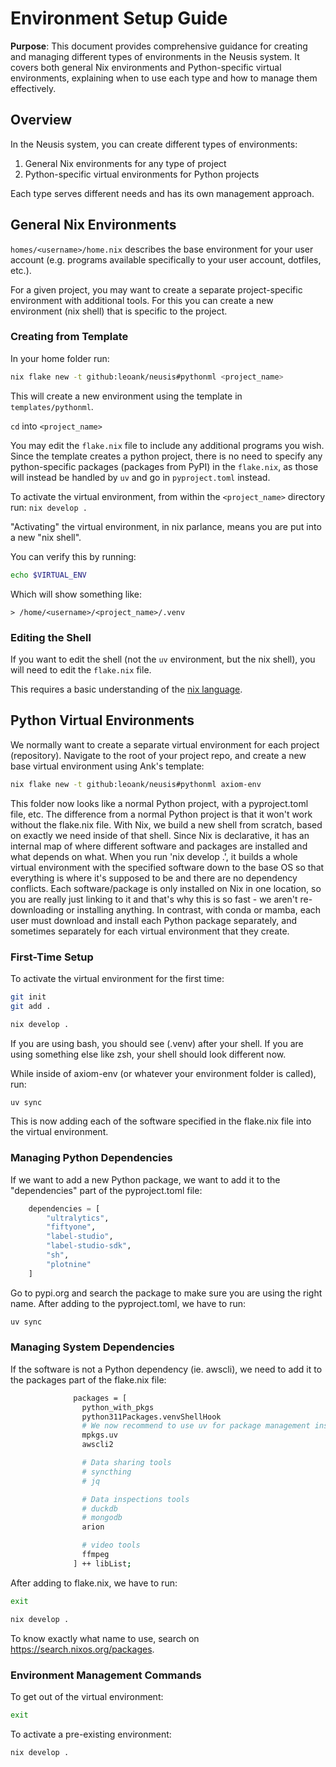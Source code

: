 # Environment Setup Guide

**Purpose**: This document provides comprehensive guidance for creating and managing different types of environments in the Neusis system. It covers both general Nix environments and Python-specific virtual environments, explaining when to use each type and how to manage them effectively.

## Overview

In the Neusis system, you can create different types of environments:

1. General Nix environments for any type of project
2. Python-specific virtual environments for Python projects

Each type serves different needs and has its own management approach.

## General Nix Environments

`homes/<username>/home.nix` describes the base environment for your user account (e.g. programs available specifically to your user account, dotfiles, etc.).

For a given project, you may want to create a separate project-specific environment with additional tools. For this you can create a new environment (nix shell) that is specific to the project.

### Creating from Template

In your home folder run:

```bash
nix flake new -t github:leoank/neusis#pythonml <project_name>
```

This will create a new environment using the template in `templates/pythonml`.

`cd` into `<project_name>`

You may edit the `flake.nix` file to include any additional programs you wish. Since the template creates a python project, there is no need to specify any python-specific packages (packages from PyPI) in the `flake.nix`, as those will instead be handled by `uv` and go in `pyproject.toml` instead.

To activate the virtual environment, from within the `<project_name>` directory run: `nix develop .`

"Activating" the virtual environment, in nix parlance, means you are put into a new "nix shell".

You can verify this by running:

```bash
echo $VIRTUAL_ENV
```

Which will show something like:

```
> /home/<username>/<project_name>/.venv
```

### Editing the Shell

If you want to edit the shell (not the `uv` environment, but the nix shell), you will need to edit the `flake.nix` file.

This requires a basic understanding of the [nix language](https://nix.dev/manual/nix/2.24/language/index.html).

## Python Virtual Environments

We normally want to create a separate virtual environment for each project (repository). Navigate to the root of your project repo, and create a new base virtual environment using Ank's template:

```bash
nix flake new -t github:leoank/neusis#pythonml axiom-env
```

This folder now looks like a normal Python project, with a pyproject.toml file, etc. The difference from a normal Python project is that it won't work without the flake.nix file. With Nix, we build a new shell from scratch, based on exactly we need inside of that shell. Since Nix is declarative, it has an internal map of where different software and packages are installed and what depends on what. When you run 'nix develop .', it builds a whole virtual environment with the specified software down to the base OS so that everything is where it's supposed to be and there are no dependency conflicts. Each software/package is only installed on Nix in one location, so you are really just linking to it and that's why this is so fast - we aren't re-downloading or installing anything. In contrast, with conda or mamba, each user must download and install each Python package separately, and sometimes separately for each virtual environment that they create. 

### First-Time Setup

To activate the virtual environment for the first time:

```bash
git init
git add .

nix develop .
```

If you are using bash, you should see (.venv) after your shell. If you are using something else like zsh, your shell should look different now. 

While inside of axiom-env (or whatever your environment folder is called), run:

```bash
uv sync
```

This is now adding each of the software specified in the flake.nix file into the virtual environment. 

### Managing Python Dependencies

If we want to add a new Python package, we want to add it to the "dependencies" part of the pyproject.toml file:

```python
    dependencies = [
        "ultralytics",
        "fiftyone",
        "label-studio",
        "label-studio-sdk",
        "sh",
        "plotnine"
    ]
```

Go to pypi.org and search the package to make sure you are using the right name. After adding to the pyproject.toml, we have to run:
```bash
uv sync
```

### Managing System Dependencies

If the software is not a Python dependency (ie. awscli), we need to add it to the packages part of the flake.nix file:

```bash
              packages = [
                python_with_pkgs
                python311Packages.venvShellHook
                # We now recommend to use uv for package management inside nix env
                mpkgs.uv
                awscli2

                # Data sharing tools
                # syncthing
                # jq

                # Data inspections tools
                # duckdb
                # mongodb
                arion

                # video tools
                ffmpeg
              ] ++ libList;
```

After adding to flake.nix, we have to run:
```bash
exit

nix develop .
```

To know exactly what name to use, search on https://search.nixos.org/packages.

### Environment Management Commands

To get out of the virtual environment:
```bash
exit
```

To activate a pre-existing environment:
```bash
nix develop .
``` 